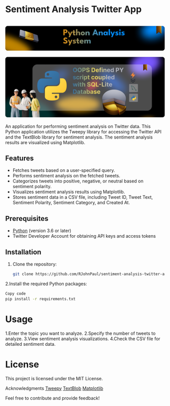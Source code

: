 # Sentiment Analysis Twitter App

<div align="center">
  <br>
      <img src="https://github.com/RJohnPaul/sentiment.py/blob/35a28a6d7fb99c7ebce1d98837034b1faf45d7eb/b1.png" alt="Project Banner">
  </br>
</div>

<div align="center">
  <br>
      <img src="https://github.com/RJohnPaul/student-admission-management-system.py/blob/0eaec1a58baa3e9b08e56d9d0067cfb6618d104d/Banner_PY_2.png" alt="Project Banner">
  </br>
</div>

<br/>
An application for performing sentiment analysis on Twitter data. This Python application utilizes the Tweepy library for accessing the Twitter API and the TextBlob library for sentiment analysis. The sentiment analysis results are visualized using Matplotlib.

## Features

- Fetches tweets based on a user-specified query.
- Performs sentiment analysis on the fetched tweets.
- Categorizes tweets into positive, negative, or neutral based on sentiment polarity.
- Visualizes sentiment analysis results using Matplotlib.
- Stores sentiment data in a CSV file, including Tweet ID, Tweet Text, Sentiment Polarity, Sentiment Category, and Created At.

## Prerequisites

- [Python](https://www.python.org/downloads/) (version 3.6 or later)
- Twitter Developer Account for obtaining API keys and access tokens

## Installation

1. Clone the repository:

   ```bash
   git clone https://github.com/RJohnPaul/sentiment-analysis-twitter-app.git
   
2.Install the required Python packages:

```bash
Copy code
pip install -r requirements.txt
```

# Usage
1.Enter the topic you want to analyze.
2.Specify the number of tweets to analyze.
3.View sentiment analysis visualizations.
4.Check the CSV file for detailed sentiment data.

# License
This project is licensed under the MIT License.

Acknowledgments
[Tweepy](https://www.tweepy.org/)
[TextBlob](https://textblob.readthedocs.io/en/dev/)
[Matplotlib](https://matplotlib.org/)

Feel free to contribute and provide feedback!
